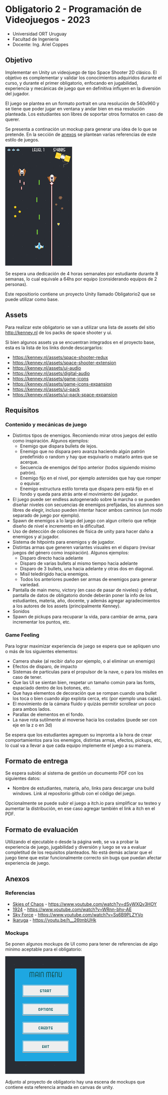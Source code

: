 # Obligatorio 2 - Programación de Videojuegos - 2023

* Universidad ORT Uruguay
* Facultad de Ingeniería
* Docente: Ing. Ariel Coppes

## Objetivo

Implementar en Unity un videojuego de tipo Space Shooter 2D clásico. El objetivo es complementar y validar los conocimientos adquiridos durante el curso, y durante el primer obligatorio, enfocando en jugabilidad, experiencia y mecánicas de juego que en definitiva influyen en la diversión del jugador.

El juego se plantea en un formato portrait en una resolución de 540x960 y se tiene que poder jugar en ventana y andar bien en esa resolución planteada. Los estudiantes son libres de soportar otros formatos en caso de querer.

Se presenta a continación un mockup para generar una idea de lo que se pretende. En la sección de [anexos](#anexos) se plantean varias referencias de este estilo de juegos. 

![Mockup del obligatorio](images/mockup.png)

Se espera una dedicación de 4 horas semanales por estudiante durante 8 semanas, lo cual equivale a 64hs por equipo (considerando equipos de 2 personas). 

Este repositiorio contiene un proyecto Unity llamado Obligatorio2 que se puede utilizar como base.

## Assets

Para realizar este obligatorio se van a utilizar una lista de assets del sitio http://kenney.nl de los packs de space shooter y ui.

Si bien algunos assets ya se encuentran integrados en el proyecto base, esta es la lista de los links donde descargarlos:

* https://kenney.nl/assets/space-shooter-redux
* https://kenney.nl/assets/space-shooter-extension
* https://kenney.nl/assets/ui-audio
* https://kenney.nl/assets/digital-audio
* https://kenney.nl/assets/game-icons
* https://kenney.nl/assets/game-icons-expansion
* https://kenney.nl/assets/ui-pack
* https://kenney.nl/assets/ui-pack-space-expansion

## Requisitos

### Contenido y mecánicas de juego

* Distintos tipos de enemigos. Recomiendo mirar otros juegos del estilo como inspiración. Algunos ejemplos:
  - Enemigo que dispara bullets de lejos.
  - Enemigo que no dispara pero avanza haciendo algún patrón predefinido o random y hay que esquivarlo o matarlo antes que se acerque.
  - Secuencia de enemigos del tipo anterior (todos siguiendo misimo patrón).
  - Enemigo fijo en el nivel, por ejemplo asteroides que hay que romper o equivar.
  - Enemigo estructura estilo torreta que dispara pero está fijo en el fondo y queda para atrás ante el movimiento del jugador.
* El juego puede ser endless autogenerado sobre la marcha o se pueden diseñar niveles con secuencias de enemigos prefijadas, los alumnos son libres de elegir, incluso pueden intentar hacer ambos caminos (un modo separado de juego por ejemplo).
* Spawn de enemigos a lo largo del juego con algun criterio que refleje diseño de nivel e incremento en la dificultad.
* Uso de detección de colisiones de física de unity para hacer daño a enemigos y al jugador.
* Sistema de hitpoints para enemigos y de jugador.
* Distintas armas que generen variantes visuales en el disparo (revisar juegos del género como inspiración). Algunos ejemplos:
  - Disparo directo hacia adelante
  - Disparo de varias bullets al mismo tiempo hacia adelante
  - Disparo de 3 bullets, una hacia adelante y otras dos en diagonal.
  - Misil teledirigido hacia enemigos.
  - Todos los anteriores pueden ser armas de enemigos para generar variedad.
* Pantalla de main menu, victory (en caso de pasar de niveles) y defeat, pantalla de datos de obligatorio donde deberán poner la info de los estudiantes, materia, año, docente, y además agregar agradecimientos a los autores de los assets (principalmente Kenney). 
* Sonidos
* Spawn de pickups para recuparar la vida, para cambiar de arma, para incrementar los puntos, etc.

### Game Feeling

Para lograr maximizar experiencia de juego se espera que se apliquen uno o más de los siguientes elementos:

* Camera shake (al recibir daño por ejemplo, o al eliminar un enemigo)
* Efectos de disparo, de impacto
* Sistemas de particulas para el propulsor de la nave, o para los misiles en caso de tener.
* Que las UI se sientan bien, respetar un tamaño común para las fonts, espaciado dentro de los botones, etc.
* Que haya elementos de decoración que se rompan cuando una bullet los toca o bien cuando algo explota cerca, etc (por ejemplo unas cajas).
* El movimiento de la cámara fluido y quizás permitir scrollear un poco para ambos lados.
* Parallax de elementos en el fondo.
* La nave rota sutilmente al moverse hacia los costados (puede ser con eje en la z o en 3d)

Se espera que los estudiantes agreguen su impronta a la hora de crear comportamientos para los enemigos, distintas armas, efectos, pickups, etc, lo cual va a llevar a que cada equipo implemente el juego a su manera.

## Formato de entrega

Se espera subido al sistema de gestión un documento PDF con los siguientes datos:

* Nombre de estudiantes, materia, año, links para descargar una build windows. Link al repositorio github con el código del juego.

Opcionalmente se puede subir el juego a itch.io para simplificar su testeo y aumentar la distribución, en ese caso agregar también el link a itch en el PDF.

## Formato de evaluación

Utilizando el ejecutable o desde la página web, se va a probar la experiencia de juego, jugabilidad y diversión y luego se va a evaluar completitud de los requisitos planteados. No está demás aclarar que el juego tiene que estar funcionalmente correcto sin bugs que puedan afectar experiencia de juego.

## Anexos

### Referencias

- [Skies of Chaos](https://www.youtube.com/watch?v=dSyWXQv3HOY) - https://www.youtube.com/watch?v=dSyWXQv3HOY
- [1924](https://www.youtube.com/watch?v=WRnn-bhv-AE) - https://www.youtube.com/watch?v=WRnn-bhv-AE
- [Sky Force](https://www.youtube.com/watch?v=Ss6B9PLZYVo) - https://www.youtube.com/watch?v=Ss6B9PLZYVo
- [Ikaruga](https://youtu.be/h__26tmbUHk?t=67) - https://youtu.be/h__26tmbUHk


### Mockups 

Se ponen algunos mockups de UI como para tener de referencias de algo mínimo aceptable para el obligatorio:

![Mockup del obligatorio](images/mockup-ui.png)

Adjunto al proyecto de obligatorio hay una escena de mockups que contiene esta referencia armada en canvas de unity.  